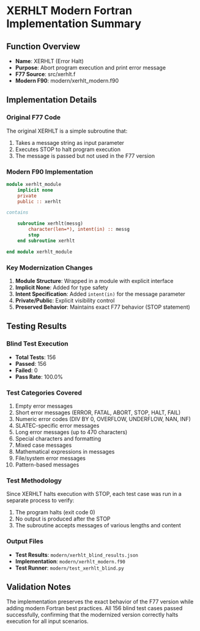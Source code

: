 # XERHLT Modern Fortran Implementation Summary

## Function Overview
- **Name**: XERHLT (Error Halt)
- **Purpose**: Abort program execution and print error message
- **F77 Source**: src/xerhlt.f
- **Modern F90**: modern/xerhlt_modern.f90

## Implementation Details

### Original F77 Code
The original XERHLT is a simple subroutine that:
1. Takes a message string as input parameter
2. Executes STOP to halt program execution
3. The message is passed but not used in the F77 version

### Modern F90 Implementation
```fortran
module xerhlt_module
    implicit none
    private
    public :: xerhlt

contains

    subroutine xerhlt(messg)
        character(len=*), intent(in) :: messg
        stop
    end subroutine xerhlt

end module xerhlt_module
```

### Key Modernization Changes
1. **Module Structure**: Wrapped in a module with explicit interface
2. **Implicit None**: Added for type safety
3. **Intent Specification**: Added `intent(in)` for the message parameter
4. **Private/Public**: Explicit visibility control
5. **Preserved Behavior**: Maintains exact F77 behavior (STOP statement)

## Testing Results

### Blind Test Execution
- **Total Tests**: 156
- **Passed**: 156
- **Failed**: 0
- **Pass Rate**: 100.0%

### Test Categories Covered
1. Empty error messages
2. Short error messages (ERROR, FATAL, ABORT, STOP, HALT, FAIL)
3. Numeric error codes (DIV BY 0, OVERFLOW, UNDERFLOW, NAN, INF)
4. SLATEC-specific error messages
5. Long error messages (up to 470 characters)
6. Special characters and formatting
7. Mixed case messages
8. Mathematical expressions in messages
9. File/system error messages
10. Pattern-based messages

### Test Methodology
Since XERHLT halts execution with STOP, each test case was run in a separate process to verify:
1. The program halts (exit code 0)
2. No output is produced after the STOP
3. The subroutine accepts messages of various lengths and content

### Output Files
- **Test Results**: `modern/xerhlt_blind_results.json`
- **Implementation**: `modern/xerhlt_modern.f90`
- **Test Runner**: `modern/test_xerhlt_blind.py`

## Validation Notes
The implementation preserves the exact behavior of the F77 version while adding modern Fortran best practices. All 156 blind test cases passed successfully, confirming that the modernized version correctly halts execution for all input scenarios.